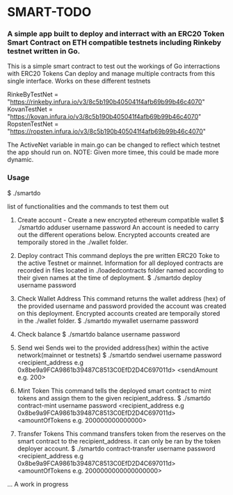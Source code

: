 # SMART-TODO

### A simple app built to deploy and interract with an ERC20 Token Smart Contract on ETH compatible testnets including Rinkeby testnet written in Go.

This is a simple smart contract to test out the workings of Go interractions with ERC20 Tokens
Can deploy and manage multiple contracts from this single interface.
Works on these different testnets

RinkeByTestNet = "https://rinkeby.infura.io/v3/8c5b190b405041f4afb69b99b46c4070"
KovanTestNet   = "https://kovan.infura.io/v3/8c5b190b405041f4afb69b99b46c4070"
RopstenTestNet = "https://ropsten.infura.io/v3/8c5b190b405041f4afb69b99b46c4070"

The ActiveNet variable in main.go can be changed to reflect which testnet the app should run on.
NOTE: Given more timee, this could be made more dynamic.

### Usage
 $ ./smartdo <command> <options>

list of functionalities and the commands to test them out


1. Create account - Create a new encrypted ethereum compatible wallet
    $ ./smartdo adduser username password
    An account is needed to carry out the different operations below. Encrypted accounts created are temporaily stored in the ./wallet folder.

2. Deploy contract
    This command deploys the pre written ERC20 Toke to the active Testnet or mainnet. Information for all deployed contracts are recorded in files located in ./loadedcontracts folder named according to their given names at the time of deployment.
	$ ./smartdo deploy username password <contractname>

3. Check Wallet Address
    This command returns the wallet address (hex) of the provided username and password provided the account was created on this deployment. Encrypted accounts created are temporaily stored in the ./wallet folder.
    $ ./smartdo mywallet username password
4. Check balance
    $ ./smartdo balance username password
5. Send wei
    Sends wei to the provided address(hex) within the active network(mainnet or testnets)
    $ ./smartdo sendwei username password <recipient_address e.g 0x8be9a9FCA9861b39487C8513C0EfD2D4C697011d> <sendAmount e.g. 200>
6. Mint Token
    This command tells the deployed smart contract to mint tokens and assign them to the given recipient_address.
    $ ./smartdo contract-mint username password <contractName e.g. logi> <recipient_address e.g 0x8be9a9FCA9861b39487C8513C0EfD2D4C697011d> <amountOfTokens e.g. 200000000000000>
7. Transfer Tokens
    This command transfers token from the reserves on the smart contract to the recipient_address. it can only be ran by the token deployer account.
    $ ./smartdo contract-transfer username password <contractName e.g. logi> <recipient_address e.g 0x8be9a9FCA9861b39487C8513C0EfD2D4C697011d> <amountOfTokens e.g. 2000000000000000000>



... A work in progress


